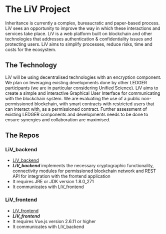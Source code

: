 # The LiV Project

Inheritance is currently a complex, bureaucratic and paper-based process. LiV sees an opportunity to improve the way in which these interactions and services take place. LiV is a web platform built on blockchain and other technologies that addresses authentication & confidentiality issues and protecting users. LiV aims to simplify processes, reduce risks, time and costs for the ecosystem.


## The Technology

LiV will be using decentralised technologies with an encryption component. We plan on leveraging existing developments done by other LEDGER participants (we are in particular considering Unified Science).  LiV aims to create a simple and interactive Graphical User Interface for communicating with the blockchain system.
We are evaluating the use of a public non-permissioned blockchain, with smart contracts with restricted users that can interact with, as a permissioned contract.
Further assessment of existing LEDGER components and developments needs to be done to ensure synergies and collaboration are maximised. 

## The Repos

### LiV_backend
 - [LiV_backend](https://github.com/LedgerProject/LiV_backend)
 - ***LiV_backend*** implements the necessary cryptographic functionality, connectivity modules for permissioned blockchain network and REST API for integration with the frontend application
 - It requires JRE or JDK version 1.8.0_271
 - It communicates with LiV_frontend
 
### LiV_frontend
 - [LiV_frontend](https://github.com/LedgerProject/LiV_frontend)
 - ***LiV_frontend*** 
 - It requires Vue.js version 2.6.11 or higher
 - It communicates with LiV_backend
